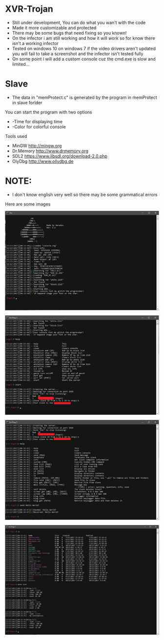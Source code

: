 # XVR-Trojan
 - Still under development, You can do what you wan't with the code
 - Made it more customizable and protected
 - There may be some bugs that need fixing so you known!
 - On the infector i am still working and how it will work so for know there isn't a working infector
 - Tested on windows 10 on windows 7 if the video drivers aren't updated you will fail to take a screenshot and the infector isn't tested fully
 - On some point i will add a custom console cuz the cmd.exe is slow and limited...
 
# Slave
 - The data in "memProtect.c" is generated by the program in memProtect in slave forlder

You can start the program with two options
 - -Time for displaying time
 - -Color for colorful console

Tools used
 - MinGW http://mingw.org
 - Dr.Memory http://www.drmemory.org
 - SDL2 https://www.libsdl.org/download-2.0.php
 - OlyDbg http://www.ollydbg.de
 
# NOTE:
 - I don't know english very well so there may be some grammatical errors

Here are some images

  ![Alt text](img1.jpg)

  ![Alt text](img2.jpg)
  
  ![Alt text](img3.jpg)
  
  ![Alt text](img4.jpg)
